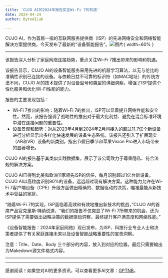 ```yaml
---
title: 'CUJO AI的2024年报告突显Wi-Fi 7的机遇'
date: 2024-04-24
author: ByteAILab

---
```


CUJO AI，作为首屈一指的互联网服务提供商（ISP）的先进网络安全和网络智能解决方案提供商，今天发布了最新的“设备智能报告”。![图片](https://ai-techpark.com/wp-content/uploads/2024/04/CUJO-AI-960x540.jpg){ width=60% }

---
该报告深入分析了家庭网络连接趋势，重点关注Wi-Fi 7推出带来的影响和机遇。

该报告显示，CUJO AI的设备智能服务采用先进的机器学习算法，以无与伦比的准确性识别已连接的设备。与依赖日益不可靠的标识符（如MAC地址）的传统方法不同，CUJO AI的技术提供了对设备型号和类型的详细洞察，增强了ISP提供个性化服务和优化Wi-Fi性能的能力。

报告的主要发现包括：
- Wi-Fi 7推出的影响：随着Wi-Fi 7的推出，ISP可以显着提升网络性能和安全性。然而，该报告强调了战略性的推出对于最大化利益、避免在混合标准环境中潜在连接问题的重要性。
- 设备景观和趋势：对从2023年4月到2024年2月间接入的超过11.7亿个新设备进行分析显示出多样化快速发展的设备生态系统。该报告还引入了扩展现实（AR和VR）设备的新类别，指出节假日季节和苹果Vision Pro进入市场带来的显著增长。

CUJO AI的报告基于其类似实践数据集，展示了该公司致力于尊重隐私、符合法规的解决方案。

CUJO AI已得到北美和欧洲11家领先ISP的信任，每月识别超过1亿台新设备。CUJO AI以高粒度识别90%的设备，远远超过现有解决方案。这种能力允许在Wi-Fi 7客户端设备（CPE）升级方面做出精确的、数据驱动的决策，瞄准最能从新技术中受益的家庭。

“随着Wi-Fi 7的实现，ISP面临着高效和有效地推出新技术的挑战，”CUJO AI的首席产品官克里斯·特纳说道，“我们的报告不仅突显了Wi-Fi 7所带来的机会，还为ISP提供了需要做出战略决策的数据驱动洞察，最终提升客户满意度和网络性能。”

《设备智能报告：2024年家庭网络》现已发布，为ISP、科技行业专业人士和决策者提供了有关家庭连接未来以及设备智能战略重要性的宝贵洞察。

注意：Title、Date、Body 三个部分的内容，放入到对应的位置。最后只需要输出为Makedown源文件格式内容。

---
---
感谢阅读！如果您对AI的更多资讯，可以查看更多AI文章：[GPTNB](https://gptnb.com)。